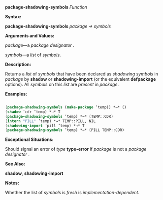 **package-shadowing-symbols** *Function* 



**Syntax:** 



**package-shadowing-symbols** *package → symbols* 



**Arguments and Values:** 



*package*—a *package designator* . 



*symbols*—a *list* of *symbols*. 



**Description:** 



Returns a *list* of *symbols* that have been declared as *shadowing symbols* in *package* by **shadow** or **shadowing-import** (or the equivalent **defpackage** options). All *symbols* on this *list* are *present* in *package*. 



**Examples:**
```lisp

(package-shadowing-symbols (make-package ’temp)) *→* () 
(shadow ’cdr ’temp) *→* T 
(package-shadowing-symbols ’temp) *→* (TEMP::CDR) 
(intern "PILL" ’temp) *→* TEMP::PILL, NIL 
(shadowing-import ’pill ’temp) *→* T 
(package-shadowing-symbols ’temp) *→* (PILL TEMP::CDR) 

```
**Exceptional Situations:** 



Should signal an error of *type* **type-error** if *package* is not a *package designator* . 



**See Also:** 



**shadow**, **shadowing-import** 



**Notes:** 



Whether the list of *symbols* is *fresh* is *implementation-dependent*. 



